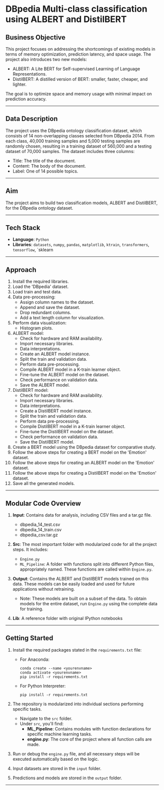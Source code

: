 # DBpedia Multi-class classification using ALBERT and DistilBERT

## Business Objective
This project focuses on addressing the shortcomings of existing models in terms of memory optimization, prediction latency, and space usage. The project also introduces two new models:
- ALBERT: A Lite BERT for Self-supervised Learning of Language Representations.
- DistilBERT: A distilled version of BERT: smaller, faster, cheaper, and lighter. 

The goal is to optimize space and memory usage with minimal impact on prediction accuracy.

---

## Data Description
The project uses the DBpedia ontology classification dataset, which consists of 14 non-overlapping classes selected from DBpedia 2014. From each class, 40,000 training samples and 5,000 testing samples are randomly chosen, resulting in a training dataset of 560,000 and a testing dataset of 70,000 samples. The dataset includes three columns:
- Title: The title of the document.
- Content: The body of the document.
- Label: One of 14 possible topics.

---

## Aim
The project aims to build two classification models, ALBERT and DistilBERT, for the DBpedia ontology dataset.

---

## Tech Stack
- **Language**: `Python`
- **Libraries**: `datasets`, `numpy`, `pandas`, `matplotlib`, `ktrain`, `transformers`, `tensorflow`, `sklearn

---

## Approach
1. Install the required libraries.
2. Load the 'DBpedia' dataset.
3. Load train and test data.
4. Data pre-processing:
   - Assign column names to the dataset.
   - Append and save the dataset.
   - Drop redundant columns.
   - Add a text length column for visualization.
5. Perform data visualization:
   - Histogram plots.
6. ALBERT model:
   - Check for hardware and RAM availability.
   - Import necessary libraries.
   - Data interpretations.
   - Create an ALBERT model instance.
   - Split the train and validation data.
   - Perform data pre-processing.
   - Compile ALBERT model in a K-train learner object.
   - Fine-tune the ALBERT model on the dataset.
   - Check performance on validation data.
   - Save the ALBERT model.
7. DistilBERT model:
   - Check for hardware and RAM availability.
   - Import necessary libraries.
   - Data interpretations.
   - Create a DistilBERT model instance.
   - Split the train and validation data.
   - Perform data pre-processing.
   - Compile DistilBERT model in a K-train learner object.
   - Fine-tune the DistilBERT model on the dataset.
   - Check performance on validation data.
   - Save the DistilBERT model.
8. Create a BERT model using the DBpedia dataset for comparative study.
9. Follow the above steps for creating a BERT model on the 'Emotion' dataset.
10. Follow the above steps for creating an ALBERT model on the 'Emotion' dataset.
11. Follow the above steps for creating a DistilBERT model on the 'Emotion' dataset.
12. Save all the generated models.

---

## Modular Code Overview

1. **Input**: Contains data for analysis, including CSV files and a tar.gz file.
   - dbpedia_14_test.csv
   - dbpedia_14_train.csv
   - dbpedia_csv.tar.gz

2. **Src**: The most important folder with modularized code for all the project steps. It includes:
   - `Engine.py`
   - `ML_Pipeline`: A folder with functions split into different Python files, appropriately named. These functions are called within `Engine.py`.

3. **Output**: Contains the ALBERT and DistilBERT models trained on this data. These models can be easily loaded and used for future applications without retraining.
   - Note: These models are built on a subset of the data. To obtain models for the entire dataset, run `Engine.py` using the complete data for training.

1. **Lib**: A reference folder with original IPython notebooks

---

## Getting Started

1. Install the required packages stated in the `requirements.txt` file:
   - For Anaconda:
     ```shell
     conda create --name <yourenvname>
     conda activate <yourenvname>
     pip install -r requirements.txt
     ```
   - For Python Interpreter:
     ```shell
     pip install -r requirements.txt
     ```

2. The repository is modularized into individual sections performing specific tasks.
   - Navigate to the `src` folder.
   - Under `src`, you'll find:
     - **ML_Pipeline**: Contains modules with function declarations for specific machine learning tasks.
     - **engine.py**: The core of the project where all function calls are made.

3. Run or debug the `engine.py` file, and all necessary steps will be executed automatically based on the logic.

4. Input datasets are stored in the `input` folder.

5. Predictions and models are stored in the `output` folder.

---
